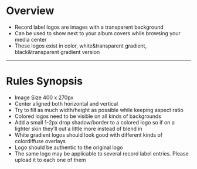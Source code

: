 # Overview

- Record label logos are images with a transparent background
- Can be used to show next to your album covers while browsing your media center
- These logos exist in color, white&transparent gradient, black&transparent gradient version

---

# Rules Synopsis

- Image Size 400 x 270px
- Center aligned both horizontal and vertical
- Try to fill as much width/height as possible while keeping aspect ratio
- Colored logos need to be visible on all kinds of backgrounds
- Add a small 1-2px drop shadow/border to a colored logo so if on a lighter skin they’ll out a little more instead of blend in
- White gradient logos should look good with different kinds of colordiffuse overlays
- Logo should be authentic to the original logo
- The same logo may be applicable to several record label entries. Please upload it to each one of them
